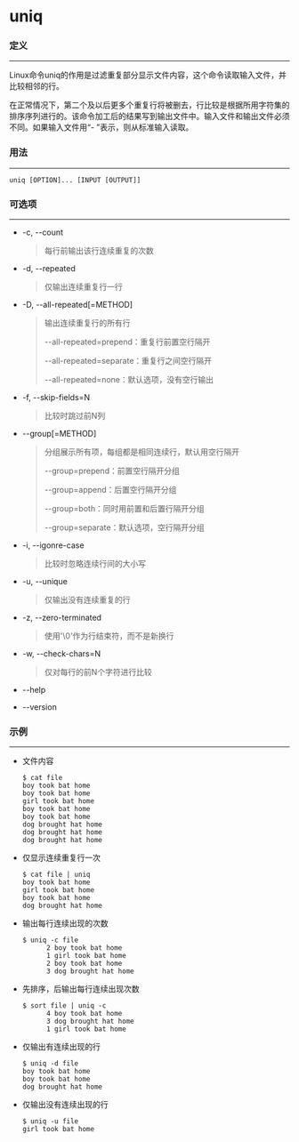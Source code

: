 # uniq

### 定义   

---

Linux命令uniq的作用是过滤重复部分显示文件内容，这个命令读取输入文件，并比较相邻的行。

在正常情况下，第二个及以后更多个重复行将被删去，行比较是根据所用字符集的排序序列进行的。该命令加工后的结果写到输出文件中。输入文件和输出文件必须不同。如果输入文件用“- ”表示，则从标准输入读取。   

### 用法

---

`uniq [OPTION]... [INPUT [OUTPUT]]`

### 可选项

---

- -c, --count

  > 每行前输出该行连续重复的次数   

- -d, --repeated

  > 仅输出连续重复行一行

- -D, --all-repeated[=METHOD]  

  > 输出连续重复行的所有行
  >
  > --all-repeated=prepend：重复行前置空行隔开
  >
  > --all-repeated=separate：重复行之间空行隔开
  >
  > --all-repeated=none：默认选项，没有空行输出

- -f, --skip-fields=N

  > 比较时跳过前N列

- --group[=METHOD]

  > 分组展示所有项，每组都是相同连续行，默认用空行隔开
  >
  > --group=prepend：前置空行隔开分组
  >
  > --group=append：后置空行隔开分组
  >
  > --group=both：同时用前置和后置行隔开分组
  >
  > --group=separate：默认选项，空行隔开分组

- -i, --igonre-case

  > 比较时忽略连续行间的大小写

- -u, --unique

  > 仅输出没有连续重复的行

- -z, --zero-terminated

  > 使用'\0'作为行结束符，而不是新换行 

- -w, --check-chars=N

  > 仅对每行的前N个字符进行比较

- --help

- --version

### 示例

---

- 文件内容

  ```shell
  $ cat file
  boy took bat home
  boy took bat home
  girl took bat home
  boy took bat home
  boy took bat home
  dog brought hat home
  dog brought hat home
  dog brought hat home
  ```

- 仅显示连续重复行一次

  ```shell
  $ cat file | uniq
  boy took bat home
  girl took bat home
  boy took bat home
  dog brought hat home
  ```

- 输出每行连续出现的次数

  ```shell
  $ uniq -c file
        2 boy took bat home
        1 girl took bat home
        2 boy took bat home
        3 dog brought hat home
  ```

- 先排序，后输出每行连续出现次数

  ```shell
  $ sort file | uniq -c
        4 boy took bat home
        3 dog brought hat home
        1 girl took bat home
  ```

- 仅输出有连续出现的行

  ```shell
  $ uniq -d file
  boy took bat home
  boy took bat home
  dog brought hat home
  ```

- 仅输出没有连续出现的行

  ```shell
  $ uniq -u file
  girl took bat home
  ```

  